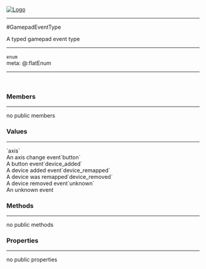 
[![Logo](../../../images/logo.png)](../../../api/index.html)

---



#GamepadEventType

A typed gamepad event type

---

`enum`
<span class="meta">
<br/>meta: @:flatEnum
</span>


---

&nbsp;
&nbsp;

<h3>Members</h3> <hr/>no public members<h3>Values</h3> <hr/><span class="member signature apipage">`axis`<br/> </span>
        <span class="small_desc_flat">An axis change event</span><span class="member signature apipage">`button`<br/> </span>
        <span class="small_desc_flat">A button event</span><span class="member signature apipage">`device_added`<br/> </span>
        <span class="small_desc_flat">A device added event</span><span class="member signature apipage">`device_remapped`<br/> </span>
        <span class="small_desc_flat">A device was remapped</span><span class="member signature apipage">`device_removed`<br/> </span>
        <span class="small_desc_flat">A device removed event</span><span class="member signature apipage">`unknown`<br/> </span>
        <span class="small_desc_flat">An unknown event</span>

<h3>Methods</h3> <hr/>no public methods

<h3>Properties</h3> <hr/>no public properties

&nbsp;
&nbsp;
&nbsp;
